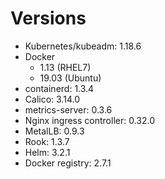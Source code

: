 # Versions

* Kubernetes/kubeadm: 1.18.6
* Docker
    * 1.13 (RHEL7)
    * 19.03 (Ubuntu)
* containerd: 1.3.4
* Calico: 3.14.0
* metrics-server: 0.3.6 
* Nginx ingress controller: 0.32.0
* MetalLB: 0.9.3
* Rook: 1.3.7
* Helm: 3.2.1
* Docker registry: 2.7.1
